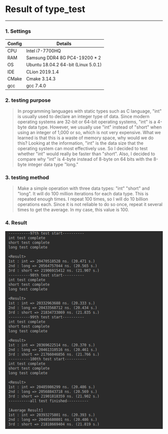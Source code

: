 # Result of type_test
-----------------------

### 1. Settings

|Config|Details|
|------|-------|
|CPU|Intel i7-7700HQ|
|RAM|Samsung DDR4 8G PC4-19200 * 2|
|OS|Ubuntu 18.04.2 64-bit (Linux 5.0.1)|
|IDE|CLion 2019.1.4|
|CMake|Cmake 3.14.3|
|gcc|gcc 7.4.0|

### 2. testing purpose

> In programming languages with static types such as C language, "int" is usually used to declare an integer type of data. Since modern operating systems are 32-bit or 64-bit operating systems, "int" is a 4-byte data type. However, we usually use "int" instead of "short" when using an integer of 1,000 or so, which is not very expensive. What we learned is that this is a waste of memory space, why would we do this? Looking at the information, "int" is the data size that the operating system can most effectively use. So I decided to test whether "int" would really be faster than "short". Also, I decided to compare why "int" is 4-byte instead of 8-byte on 64 bits with the 8-byte integer data type "long."

### 3. testing method

> Make a simple operation with three data types: "int" "short" and "long". It will do 100 million iterations for each data type. This is repeated enough times. I repeat 100 times, so I will do 10 billion operations each. Since it is not reliable to do so once, repeat it several times to get the average. In my case, this value is 100.

### 4. Result

![result](./../test_screenshot/type_test.png)
